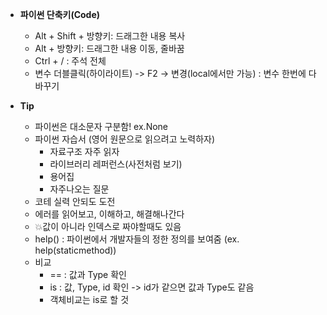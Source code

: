 * **파이썬 단축키(Code)**

  - Alt + Shift +  방향키: 드래그한 내용 복사
  - Alt + 방향키: 드래그한 내용 이동, 줄바꿈
  - Ctrl + / : 주석 전체
  - 변수 더블클릭(하이라이트) -> F2 -> 변경(local에서만 가능) : 변수 한번에 다 바꾸기

  

* **Tip**

  * 파이썬은 대소문자 구분함! ex.None
  * 파이썬 자습서 (영어 원문으로 읽으려고 노력하자)
    * 자료구조 자주 읽자
    * 라이브러리 레퍼런스(사전처럼 보기)
    * 용어집
    * 자주나오는 질문
  * 코테 실력 안되도 도전
  * 에러를 읽어보고, 이해하고, 해결해나간다
  * 💥값이 아니라 인덱스로 짜야할때도 있음
  * help() : 파이썬에서 개발자들의 정한 정의를 보여줌 (ex. help(staticmethod))
  * 비교
    * == : 값과 Type 확인
    * is : 값, Type, id 확인 -> id가 같으면 값과 Type도 같음
    * 객체비교는 is로 할 것